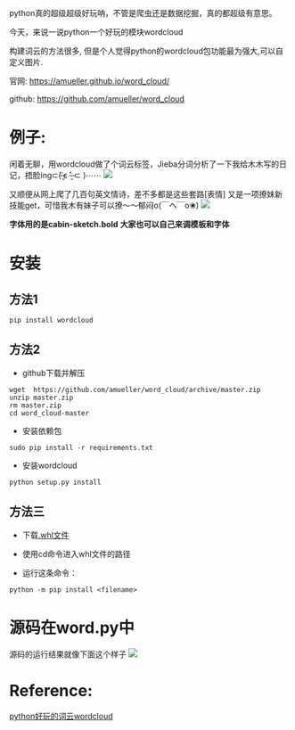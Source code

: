 
python真的超级超级好玩呐，不管是爬虫还是数据挖掘，真的都超级有意思。

今天，来说一说python一个好玩的模块wordcloud

构建词云的方法很多, 但是个人觉得python的wordcloud包功能最为强大,可以自定义图片. 

官网: https://amueller.github.io/word_cloud/ 

github: https://github.com/amueller/word_cloud

# 例子: 

闲着无聊，用wordcloud做了个词云标签，Jieba分词分析了一下我给木木写的日记，捂脸ing⊂(˃̶͈̀ε ˂̶͈́ ⊂ )⋯⋯
![](https://github.com/fyuanfen/wordcloud/tree/master/image/mumu.png)

又顺便从网上爬了几百句英文情诗，差不多都是这些套路[表情]
又是一项撩妹新技能get，可惜我木有妹子可以撩～～郁闷o(￣ヘ￣o❀)
![](https://github.com/fyuanfen/wordcloud/tree/master/image/lovesentence.png)

**字体用的是cabin-sketch.bold**
**大家也可以自己来调模板和字体**

# 安装
## 方法1

`pip install wordcloud`

## 方法2
- github下载并解压
```
wget  https://github.com/amueller/word_cloud/archive/master.zip
unzip master.zip
rm master.zip
cd word_cloud-master
```

- 安装依赖包

`sudo pip install -r requirements.txt`

- 安装wordcloud

`python setup.py install`


## 方法三

- 下载[.whl文件](http://www.lfd.uci.edu/~gohlke/pythonlibs/#wordcloud)

- 使用cd命令进入whl文件的路径

- 运行这条命令：

`python -m pip install <filename> `


# 源码在word.py中
源码的运行结果就像下面这个样子
![](https://github.com/fyuanfen/wordcloud/tree/master/image/名称.png)


# Reference:
[python好玩的词云wordcloud](http://zyy1314.com/2016/07/31/python%E7%9A%84%E4%B8%80%E4%B8%AA%E5%A5%BD%E7%8E%A9%E6%A8%A1%E5%9D%97wordcloud/)
